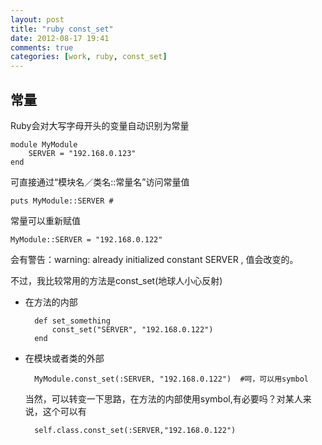 ```yaml
---
layout: post
title: "ruby const_set"
date: 2012-08-17 19:41
comments: true
categories: [work, ruby, const_set]
---
```


## 常量

Ruby会对大写字母开头的变量自动识别为常量

    module MyModule
        SERVER = "192.168.0.123"
    end

可直接通过“模块名／类名::常量名”访问常量值

    puts MyModule::SERVER # 

常量可以重新赋值

    MyModule::SERVER = "192.168.0.122"

会有警告：warning: already initialized constant SERVER , 值会改变的。

不过，我比较常用的方法是const_set(地球人小心反射)

* 在方法的内部

        def set_something
            const_set("SERVER", "192.168.0.122")
        end

* 在模块或者类的外部

        MyModule.const_set(:SERVER, "192.168.0.122")  #呵，可以用symbol

  当然，可以转变一下思路，在方法的内部使用symbol,有必要吗？对某人来说，这个可以有

        self.class.const_set(:SERVER,"192.168.0.122")
